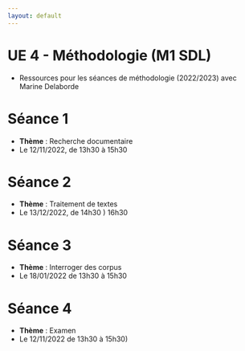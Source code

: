 ```yaml
---
layout: default
---
```


#  UE 4 - Méthodologie (M1 SDL)
- Ressources pour les séances de méthodologie (2022/2023) avec Marine Delaborde

# Séance 1
- **Thème** : Recherche documentaire
- Le 12/11/2022, de 13h30 à 15h30

# Séance 2
- **Thème** : Traitement de textes
- Le 13/12/2022, de 14h30 ) 16h30 

# Séance 3
- **Thème** : Interroger des corpus
- Le 18/01/2022 de 13h30 à 15h30

# Séance 4
- **Thème** : Examen
- Le 12/11/2022 de 13h30 à 15h30)